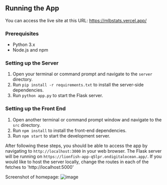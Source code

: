 ## Running the App

You can access the live site at this URL: https://mlbstats.vercel.app/

### Prerequisites
- Python 3.x
- Node.js and npm

### Setting up the Server
1. Open your terminal or command prompt and navigate to the `server` directory.
2. Run `pip install -r requirements.txt` to install the server-side dependencies.
3. Run `python app.py` to start the Flask server.

### Setting up the Front End
1. Open another terminal or command prompt window and navigate to the `src` directory.
2. Run `npm install` to install the front-end dependencies.
3. Run `npm start` to start the development server.

After following these steps, you should be able to access the app by navigating to `http://localhost:3000` in your web browser. The Flask server will be running on `https://lionfish-app-q5lpr.ondigitalocean.app/`. If you would like to host the server locally, change the routes in each of the fetches to 'http://localhost:5000'


Screenshot of homepage:
![image](https://github.com/benfrank241/mlbstats/assets/62250174/5e05dba9-af9c-4def-861e-65fd2a30ecfc)

